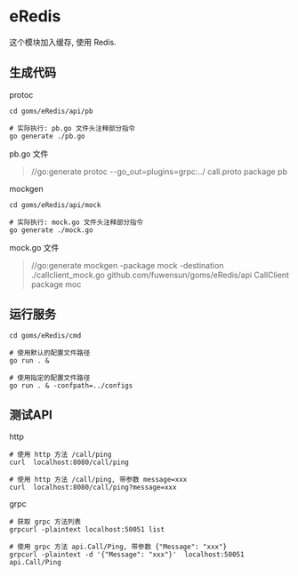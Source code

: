 
# eRedis

这个模块加入缓存, 使用 Redis.


## 生成代码

protoc
```
cd goms/eRedis/api/pb

# 实际执行: pb.go 文件头注释部分指令 
go generate ./pb.go 
```
pb.go 文件

> //go:generate protoc --go_out=plugins=grpc:../ call.proto
package pb


mockgen
```
cd goms/eRedis/api/mock

# 实际执行: mock.go 文件头注释部分指令 
go generate ./mock.go
```
mock.go 文件
> //go:generate mockgen  -package mock -destination ./callclient_mock.go  github.com/fuwensun/goms/eRedis/api CallClient
package moc


## 运行服务
```
cd goms/eRedis/cmd

# 使用默认的配置文件路径
go run . &  

# 使用指定的配置文件路径
go run . & -confpath=../configs  
```


## 测试API

http
```
# 使用 http 方法 /call/ping
curl  localhost:8080/call/ping

# 使用 http 方法 /call/ping, 带参数 message=xxx
curl  localhost:8080/call/ping?message=xxx
```

grpc
```
# 获取 grpc 方法列表
grpcurl -plaintext localhost:50051 list

# 使用 grpc 方法 api.Call/Ping, 带参数 {"Message": "xxx"}
grpcurl -plaintext -d '{"Message": "xxx"}'  localhost:50051 api.Call/Ping 

```